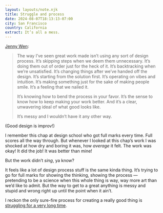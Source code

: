 ```yaml
---
layout: layouts/note.njk
title: Struggle and process
date: 2024-08-07T18:13:13-07:00
city: San Francisco
country: California
extract: It’s all a mess.
---
```


[Jenny Wen](https://jennywen.substack.com/p/dont-trust-the-design-process):

> The way I’ve seen great work made isn’t using any sort of design process. It’s skipping steps when we deem them unnecessary. It’s doing them out of order just for the heck of it. It’s backtracking when we’re unsatisfied. It’s changing things after we’ve handed off the design. It’s starting from the solution first. It’s operating on vibes and intuition. It’s making something just for the sake of making people smile. It’s a feeling that we nailed it.
> 
> It’s knowing how to bend the process in your favor. It’s the sense to know how to keep making your work better. And it’s a clear, unwavering ideal of what good looks like.
> 
> It’s messy and I wouldn’t have it any other way.

(Good design is improv!)

I remember this chap at design school who got full marks every time. Full scores all the way through. But whenever I looked at this chap’s work I was shocked at how dry and boring it was, how _average_ it felt. The work was okay! It did the job! It was better than mine! 

But the work didn’t _sing_, ya know?

It feels like a lot of design process stuff is the same kinda thing. It’s trying to go for full marks for showing the thinking, showing the process — pretending to be a science when this whole thing is way, way more art than we’d like to admit. But the way to get to a great anything is messy and stupid and wrong right up until the point when it ain’t. 

I reckon the only sure-fire process for creating a really good thing is [struggling for a very long time](https://rachsmith.com/comfortable-with-the-struggle/). 

